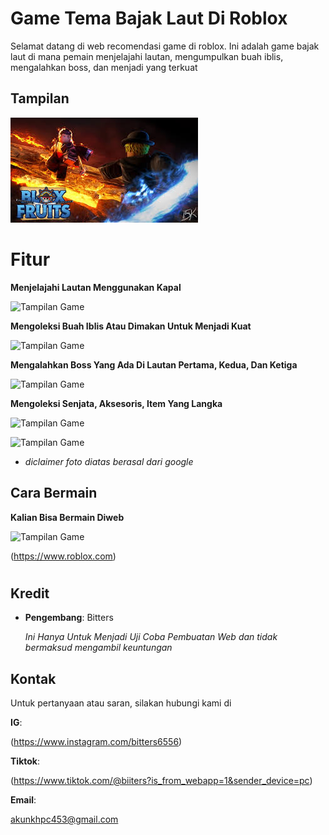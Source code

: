 # Game Tema Bajak Laut Di Roblox

Selamat datang di web recomendasi game di roblox. Ini adalah game bajak laut di mana pemain menjelajahi lautan, mengumpulkan buah iblis, mengalahkan boss, dan menjadi yang terkuat

## Tampilan
![Tampilan Game](download.jpeg)

# Fitur

**Menjelajahi Lautan Menggunakan Kapal**
 
![Tampilan Game](https://github.com/BagusSmpn165Jakarta/bagus/blob/main/download%20(1).jpeg)

**Mengoleksi Buah Iblis Atau Dimakan Untuk Menjadi Kuat**
 
 ![Tampilan Game](https://github.com/BagusSmpn165Jakarta/bagus/blob/main/Buah%20Kitsune%20BF.jpeg)
 
 **Mengalahkan Boss Yang Ada Di Lautan Pertama, Kedua, Dan Ketiga**

![Tampilan Game](https://github.com/BagusSmpn165Jakarta/bagus/blob/main/Boss%20Sea%201%20BF.jpeg)
 
 **Mengoleksi Senjata, Aksesoris, Item Yang Langka**
   
![Tampilan Game](https://github.com/BagusSmpn165Jakarta/bagus/blob/main/images.jpeg)

![Tampilan Game](https://github.com/BagusSmpn165Jakarta/bagus/blob/main/images%20(1).jpeg)
  
 - *diclaimer foto diatas berasal dari google*
 
## Cara Bermain
**Kalian Bisa Bermain Diweb**

![Tampilan Game](https://github.com/BagusSmpn165Jakarta/bagus/blob/main/Roblox%20Logo.jpeg)

(https://www.roblox.com)

#

## Kredit

- **Pengembang**: Bitters
 
  *Ini Hanya Untuk Menjadi Uji Coba Pembuatan Web dan tidak bermaksud mengambil keuntungan*

## Kontak

Untuk pertanyaan atau saran, silakan hubungi kami di

**IG**:

(https://www.instagram.com/bitters6556)

**Tiktok**:

(https://www.tiktok.com/@biiters?is_from_webapp=1&sender_device=pc)

**Email**:

akunkhpc453@gmail.com



